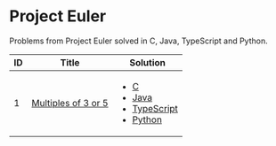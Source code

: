 # Project Euler

Problems from Project Euler solved in C, Java, TypeScript and Python.  


ID | Title | Solution 
---|-------|---------
1|[Multiples of 3 or 5](https://projecteuler.net/problem=1)|<ul> <li>[C](https://github.com/MarioZurera/Project-Euler/blob/main/001/C/multiples-of-3-or-5.c)</li> <li>[Java](https://github.com/MarioZurera/Project-Euler/blob/main/001/Java/multiples-of-3-or-5.java)</li> <li>[TypeScript](https://github.com/MarioZurera/Project-Euler/blob/main/001/TypeScript/multiples-of-3-or-5.ts)</li> <li>[Python](https://github.com/MarioZurera/Project-Euler/blob/main/001/Python/multiples-of-3-or-5.py)</li> </ul>

